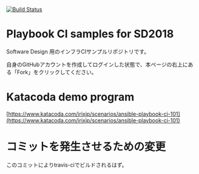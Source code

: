 [![Build Status](https://travis-ci.org/irixjp/sd2018-ansible-ci.svg?branch=master)](https://travis-ci.org/irixjp/sd2018-ansible-ci)

# Playbook CI samples for SD2018

Software Design 用のインフラCIサンプルリポジトリです。

自身のGitHubアカウントを作成してログインした状態で、本ページの右上にある「Fork」をクリックしてください。


# Katacoda demo program

[https://www.katacoda.com/irixjp/scenarios/ansible-playbook-ci-101](https://www.katacoda.com/irixjp/scenarios/ansible-playbook-ci-101)

# コミットを発生させるための変更

このコミットによりtravis-ciでビルドされるはず。
